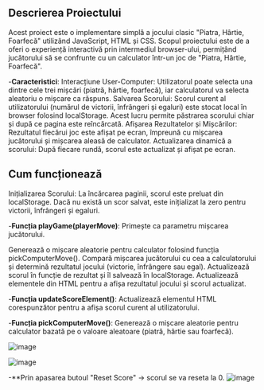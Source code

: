 ## Descrierea Proiectului
Acest proiect este o implementare simplă a jocului clasic "Piatra, Hârtie, Foarfecă" utilizând JavaScript, HTML și CSS. Scopul proiectului este de a oferi o experiență interactivă prin intermediul browser-ului, permițând jucătorului să se confrunte cu un calculator într-un joc de "Piatra, Hârtie, Foarfecă".

-**Caracteristici**:
Interacțiune User-Computer: Utilizatorul poate selecta una dintre cele trei mișcări (piatră, hârtie, foarfecă), iar calculatorul va selecta aleatoriu o mișcare ca răspuns.
Salvarea Scorului: Scorul curent al utilizatorului (numărul de victorii, înfrângeri și egaluri) este stocat local în browser folosind localStorage. Acest lucru permite păstrarea scorului chiar și după ce pagina este reîncărcată.
Afișarea Rezultatelor și Mișcărilor: Rezultatul fiecărui joc este afișat pe ecran, împreună cu mișcarea jucătorului și mișcarea aleasă de calculator.
Actualizarea dinamică a scorului: După fiecare rundă, scorul este actualizat și afișat pe ecran.

## Cum funcționează
Inițializarea Scorului: La încărcarea paginii, scorul este preluat din localStorage. Dacă nu există un scor salvat, este inițializat la zero pentru victorii, înfrângeri și egaluri.

-**Funcția playGame(playerMove)**:
Primește ca parametru mișcarea jucătorului.

Generează o mișcare aleatorie pentru calculator folosind funcția pickComputerMove().
Compară mișcarea jucătorului cu cea a calculatorului și determină rezultatul jocului (victorie, înfrângere sau egal).
Actualizează scorul în funcție de rezultat și îl salvează în localStorage.
Actualizează elementele din HTML pentru a afișa rezultatul jocului și scorul actualizat.

-**Funcția updateScoreElement()**:
Actualizează elementul HTML corespunzător pentru a afișa scorul curent al utilizatorului.

-**Funcția pickComputerMove()**:
Generează o mișcare aleatorie pentru calculator bazată pe o valoare aleatoare (piatră, hârtie sau foarfecă).

![image](https://github.com/user-attachments/assets/2348d553-0ece-4aa0-b19c-e524f3ca1c3d)


![image](https://github.com/user-attachments/assets/9df8cd8b-808a-42f1-a4ef-032881fd7cc9)

-**Prin apasarea butoul "Reset Score" -> scorul se va reseta la 0.
![image](https://github.com/user-attachments/assets/ccc2226f-f3c0-4791-887d-46a1bc7fa4ce)
